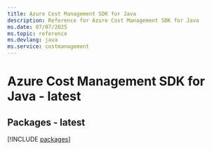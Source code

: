 ```yaml
---
title: Azure Cost Management SDK for Java
description: Reference for Azure Cost Management SDK for Java
ms.date: 07/07/2025
ms.topic: reference
ms.devlang: java
ms.service: costmanagement
---
```

# Azure Cost Management SDK for Java - latest
## Packages - latest
[!INCLUDE [packages](cost-management-index.md)]